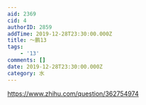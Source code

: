 ```yaml
---
aid: 2369
cid: 4
authorID: 2859
addTime: 2019-12-28T23:30:00.000Z
title: ～鹏13
tags:
    - '13'
comments: []
date: 2019-12-28T23:30:00.000Z
category: 水
---
```


https://www.zhihu.com/question/362754974
